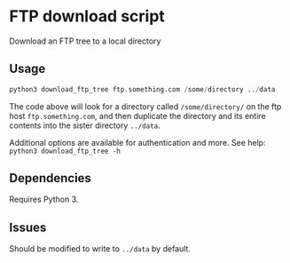 # FTP download script

Download an FTP tree to a local directory

## Usage
```python
python3 download_ftp_tree ftp.something.com /some/directory ../data
```
The code above will look for a directory called `/some/directory/` on the ftp
host `ftp.something.com`, and then duplicate the directory and its entire contents into the sister directory `../data`.

Additional options are available for authentication and more. See help:
```python3 download_ftp_tree -h```

## Dependencies
Requires Python 3. 

## Issues
Should be modified to write to `../data` by default.
